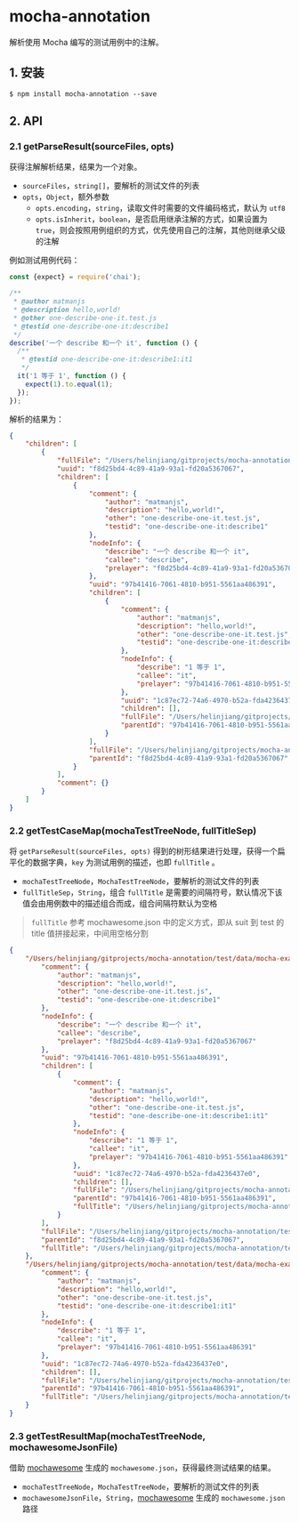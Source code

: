 # mocha-annotation

解析使用 Mocha 编写的测试用例中的注解。


## 1. 安装

```
$ npm install mocha-annotation --save
```

## 2. API

### 2.1 getParseResult(sourceFiles, opts)

获得注解解析结果，结果为一个对象。

- `sourceFiles`，`string[]`，要解析的测试文件的列表
- `opts`，`Object`，额外参数
  - `opts.encoding`，`string`，读取文件时需要的文件编码格式，默认为 `utf8`
  - `opts.isInherit`，`boolean`，是否启用继承注解的方式，如果设置为 `true`，则会按照用例组织的方式，优先使用自己的注解，其他则继承父级的注解


例如测试用例代码：

```js
const {expect} = require('chai');

/**
 * @author matmanjs
 * @description hello,world!
 * @other one-describe-one-it.test.js
 * @testid one-describe-one-it:describe1
 */
describe('一个 describe 和一个 it', function () {
  /**
   * @testid one-describe-one-it:describe1:it1
   */
  it('1 等于 1', function () {
    expect(1).to.equal(1);
  });
});
```

解析的结果为：

```json
{
    "children": [
        {
            "fullFile": "/Users/helinjiang/gitprojects/mocha-annotation/test/data/mocha-examples/one-describe-one-it.test.js",
            "uuid": "f8d25bd4-4c89-41a9-93a1-fd20a5367067",
            "children": [
                {
                    "comment": {
                        "author": "matmanjs",
                        "description": "hello,world!",
                        "other": "one-describe-one-it.test.js",
                        "testid": "one-describe-one-it:describe1"
                    },
                    "nodeInfo": {
                        "describe": "一个 describe 和一个 it",
                        "callee": "describe",
                        "prelayer": "f8d25bd4-4c89-41a9-93a1-fd20a5367067"
                    },
                    "uuid": "97b41416-7061-4810-b951-5561aa486391",
                    "children": [
                        {
                            "comment": {
                                "author": "matmanjs",
                                "description": "hello,world!",
                                "other": "one-describe-one-it.test.js",
                                "testid": "one-describe-one-it:describe1:it1"
                            },
                            "nodeInfo": {
                                "describe": "1 等于 1",
                                "callee": "it",
                                "prelayer": "97b41416-7061-4810-b951-5561aa486391"
                            },
                            "uuid": "1c87ec72-74a6-4970-b52a-fda4236437e0",
                            "children": [],
                            "fullFile": "/Users/helinjiang/gitprojects/mocha-annotation/test/data/mocha-examples/one-describe-one-it.test.js",
                            "parentId": "97b41416-7061-4810-b951-5561aa486391"
                        }
                    ],
                    "fullFile": "/Users/helinjiang/gitprojects/mocha-annotation/test/data/mocha-examples/one-describe-one-it.test.js",
                    "parentId": "f8d25bd4-4c89-41a9-93a1-fd20a5367067"
                }
            ],
            "comment": {}
        }
    ]
}
```

### 2.2 getTestCaseMap(mochaTestTreeNode, fullTitleSep)

将 `getParseResult(sourceFiles, opts)` 得到的树形结果进行处理，获得一个扁平化的数据字典，`key` 为测试用例的描述，也即 `fullTitle` 。

- `mochaTestTreeNode`，`MochaTestTreeNode`，要解析的测试文件的列表
- `fullTitleSep`，`String`，组合 `fullTitle` 是需要的间隔符号，默认情况下该值会由用例数中的描述组合而成，组合间隔符默认为空格

> `fullTitle` 参考 mochawesome.json 中的定义方式，即从 suit 到 test 的 title 值拼接起来，中间用空格分割

```json
{
    "/Users/helinjiang/gitprojects/mocha-annotation/test/data/mocha-examples/one-describe-one-it.test.js 一个 describe 和一个 it": {
        "comment": {
            "author": "matmanjs",
            "description": "hello,world!",
            "other": "one-describe-one-it.test.js",
            "testid": "one-describe-one-it:describe1"
        },
        "nodeInfo": {
            "describe": "一个 describe 和一个 it",
            "callee": "describe",
            "prelayer": "f8d25bd4-4c89-41a9-93a1-fd20a5367067"
        },
        "uuid": "97b41416-7061-4810-b951-5561aa486391",
        "children": [
            {
                "comment": {
                    "author": "matmanjs",
                    "description": "hello,world!",
                    "other": "one-describe-one-it.test.js",
                    "testid": "one-describe-one-it:describe1:it1"
                },
                "nodeInfo": {
                    "describe": "1 等于 1",
                    "callee": "it",
                    "prelayer": "97b41416-7061-4810-b951-5561aa486391"
                },
                "uuid": "1c87ec72-74a6-4970-b52a-fda4236437e0",
                "children": [],
                "fullFile": "/Users/helinjiang/gitprojects/mocha-annotation/test/data/mocha-examples/one-describe-one-it.test.js",
                "parentId": "97b41416-7061-4810-b951-5561aa486391",
                "fullTitle": "/Users/helinjiang/gitprojects/mocha-annotation/test/data/mocha-examples/one-describe-one-it.test.js 一个 describe 和一个 it 1 等于 1"
            }
        ],
        "fullFile": "/Users/helinjiang/gitprojects/mocha-annotation/test/data/mocha-examples/one-describe-one-it.test.js",
        "parentId": "f8d25bd4-4c89-41a9-93a1-fd20a5367067",
        "fullTitle": "/Users/helinjiang/gitprojects/mocha-annotation/test/data/mocha-examples/one-describe-one-it.test.js 一个 describe 和一个 it"
    },
    "/Users/helinjiang/gitprojects/mocha-annotation/test/data/mocha-examples/one-describe-one-it.test.js 一个 describe 和一个 it 1 等于 1": {
        "comment": {
            "author": "matmanjs",
            "description": "hello,world!",
            "other": "one-describe-one-it.test.js",
            "testid": "one-describe-one-it:describe1:it1"
        },
        "nodeInfo": {
            "describe": "1 等于 1",
            "callee": "it",
            "prelayer": "97b41416-7061-4810-b951-5561aa486391"
        },
        "uuid": "1c87ec72-74a6-4970-b52a-fda4236437e0",
        "children": [],
        "fullFile": "/Users/helinjiang/gitprojects/mocha-annotation/test/data/mocha-examples/one-describe-one-it.test.js",
        "parentId": "97b41416-7061-4810-b951-5561aa486391",
        "fullTitle": "/Users/helinjiang/gitprojects/mocha-annotation/test/data/mocha-examples/one-describe-one-it.test.js 一个 describe 和一个 it 1 等于 1"
    }
}
```

### 2.3 getTestResultMap(mochaTestTreeNode, mochawesomeJsonFile)

借助 [mochawesome](https://www.npmjs.com/package/mochawesome) 生成的 `mochawesome.json`，获得最终测试结果的结果。

- `mochaTestTreeNode`，`MochaTestTreeNode`，要解析的测试文件的列表
- `mochawesomeJsonFile`，`String`，[mochawesome](https://www.npmjs.com/package/mochawesome) 生成的 `mochawesome.json` 路径
